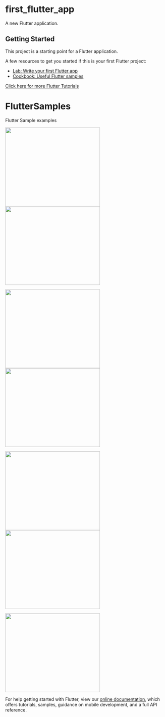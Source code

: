 # first_flutter_app

A new Flutter application.

## Getting Started

This project is a starting point for a Flutter application.

A few resources to get you started if this is your first Flutter project:

- [Lab: Write your first Flutter app](https://flutter.io/docs/get-started/codelab)
- [Cookbook: Useful Flutter samples](https://flutter.io/docs/cookbook)

<a href="https://www.youtube.com/playlist?list=PL6BTtm1PxwOUpt1muzFD3ErxWdCzLkYbI" > Click here for more Flutter Tutorials </a>
# FlutterSamples
Flutter Sample examples

<img src="https://user-images.githubusercontent.com/3199282/49844712-b4c5aa00-fd89-11e8-8e4e-f6b374c8580d.png" width="300px" height="250px"/><img src="https://user-images.githubusercontent.com/3199282/49918397-a1d5d700-fe68-11e8-8b6a-4aea54ab2566.png" width="300px" height="250px"/>

<img src="https://user-images.githubusercontent.com/3199282/49918398-a1d5d700-fe68-11e8-9f08-ec84ceffa886.png" width="300px" height="250px"/><img src="https://user-images.githubusercontent.com/3199282/49918607-6687d800-fe69-11e8-9981-067d300e0450.png" width="300px" height="250px"/>

<img src="https://user-images.githubusercontent.com/3199282/49918608-67206e80-fe69-11e8-8e33-7d10c3465df5.png" width="300px" height="250px"/><img src="https://user-images.githubusercontent.com/3199282/49918609-67206e80-fe69-11e8-9820-3ade4b282073.png" width="300px" height="250px"/>

<img src="https://user-images.githubusercontent.com/3199282/49979563-30079700-ff15-11e8-8e68-de57397009b8.png" width="300px" height="250px"/>


For help getting started with Flutter, view our 
[online documentation](https://flutter.io/docs), which offers tutorials, 
samples, guidance on mobile development, and a full API reference.
